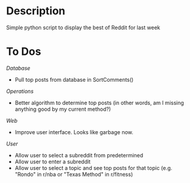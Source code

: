 # Description
Simple python script to display the best of Reddit for last week

# To Dos
*Database*
- Pull top posts from database in SortComments()

*Operations*
- Better algorithm to determine top posts (in other words, am I missing anything good by my current method?)

*Web*
- Improve user interface. Looks like garbage now.

*User*
- Allow user to select a subreddit from predetermined
- Allow user to enter a subreddit
- Allow user to select a topic and see top posts for that topic (e.g. "Rondo" in r/nba or "Texas Method" in r/fitness)